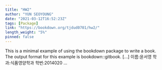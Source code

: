 ```yaml
---
title: "HW2"
author: "YUN SEOYOUNG"
date: "2021-03-12T16:52:23Z"
tags: [Package]
link: "https://bookdown.org/tjdud0701/hw2/"
length_weight: "5%"
pinned: false
---
```


This is a minimal example of using the bookdown package to write a book. The output format for this example is bookdown::gitbook. [...] 이름:윤서영 학과:식품영양학과 학번:2014020  ...
